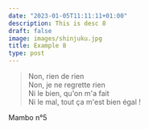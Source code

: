 ```yaml
---
date: "2023-01-05T11:11:11+01:00"
description: This is desc 8
draft: false
image: images/shinjuku.jpg
title: Example 8
type: post
---
```


> Non, rien de rien  
Non, je ne regrette rien  
Ni le bien, qu'on m'a fait  
Ni le mal, tout ça m'est bien égal !

Mambo n°5
